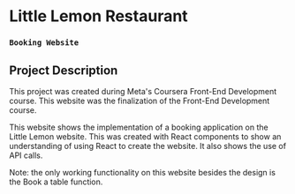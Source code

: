# Little Lemon Restaurant 

### `Booking Website`

## Project Description

This project was created during Meta's Coursera Front-End Development course. This website was the finalization of the Front-End Development course.

This website shows the implementation of a booking application on the Little Lemon website. This was created with React components to show an understanding of using React to create the website. It also shows the use of API calls.

Note: the only working functionality on this website besides the design is the Book a table function.